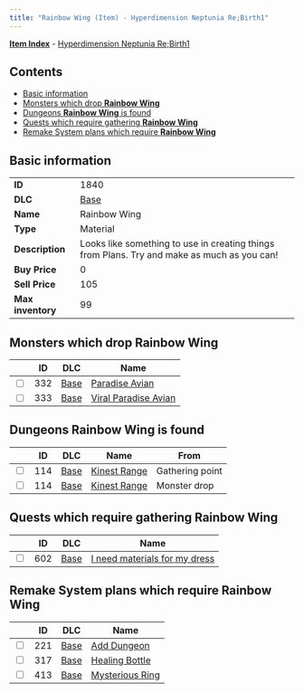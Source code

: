 ```yaml
---
title: "Rainbow Wing (Item) - Hyperdimension Neptunia Re;Birth1"
---
```


[**Item Index**](/neptunia/rb1/item/index.html) - [Hyperdimension Neptunia Re;Birth1](/neptunia/rb1)

## Contents

- [Basic information](#basic-information)
- [Monsters which drop **Rainbow Wing**](#monsters-which-drop-rainbow-wing)
- [Dungeons **Rainbow Wing** is found](#dungeons-rainbow-wing-is-found)
- [Quests which require gathering **Rainbow Wing**](#quests-which-require-gathering-rainbow-wing)
- [Remake System plans which require **Rainbow Wing**](#remake-system-plans-which-require-rainbow-wing)

## Basic information

|   |   |
| -- | -- |
| **ID** | 1840 |
| **DLC** | [Base](/neptunia/rb1/dlc/1-base.html) |
| **Name** | Rainbow Wing |
| **Type** | Material |
| **Description** | Looks like something to use in creating things from Plans. Try and make as much as you can! |
| **Buy Price** | 0 |
| **Sell Price** | 105 |
| **Max inventory** | 99 |


## Monsters which drop **Rainbow Wing**

|    | ID | DLC | Name |
| -- | -- | --- | ---- |
| <input type="checkbox" id="rb1-monster-1-332" class="trackbox" /> | 332 | [Base](/neptunia/rb1/dlc/1-base.html) | [Paradise Avian](/neptunia/rb1/monster/1-332-paradise-avian.html) |
| <input type="checkbox" id="rb1-monster-1-333" class="trackbox" /> | 333 | [Base](/neptunia/rb1/dlc/1-base.html) | [Viral Paradise Avian](/neptunia/rb1/monster/1-333-viral-paradise-avian.html) |


## Dungeons **Rainbow Wing** is found

|    | ID | DLC | Name | From |
| -- | -- | --- | ---- | ---- |
| <input type="checkbox" id="rb1-dungeon-1-114" class="trackbox" /> | 114 | [Base](/neptunia/rb1/dlc/1-base.html) | [Kinest Range](/neptunia/rb1/dungeon/1-114-kinest-range.html) | Gathering point |
| <input type="checkbox" id="rb1-dungeon-1-114" class="trackbox" /> | 114 | [Base](/neptunia/rb1/dlc/1-base.html) | [Kinest Range](/neptunia/rb1/dungeon/1-114-kinest-range.html) | Monster drop |


## Quests which require gathering **Rainbow Wing**

|    | ID | DLC | Name |
| -- | -- | --- | ---- |
| <input type="checkbox" id="rb1-quest-1-602" class="trackbox" /> | 602 | [Base](/neptunia/rb1/dlc/1-base.html) | [I need materials for my dress](/neptunia/rb1/quest/1-602-i-need-materials-for-my-dress.html) |


## Remake System plans which require **Rainbow Wing**

|    | ID | DLC | Name |
| -- | -- | --- | ---- |
| <input type="checkbox" id="rb1-quest-1-221" class="trackbox" /> | 221 | [Base](/neptunia/rb1/dlc/1-base.html) | [Add Dungeon](/neptunia/rb1/quest/1-221-add-dungeon.html) |
| <input type="checkbox" id="rb1-quest-1-317" class="trackbox" /> | 317 | [Base](/neptunia/rb1/dlc/1-base.html) | [Healing Bottle](/neptunia/rb1/quest/1-317-healing-bottle.html) |
| <input type="checkbox" id="rb1-quest-1-413" class="trackbox" /> | 413 | [Base](/neptunia/rb1/dlc/1-base.html) | [Mysterious Ring](/neptunia/rb1/quest/1-413-mysterious-ring.html) |
